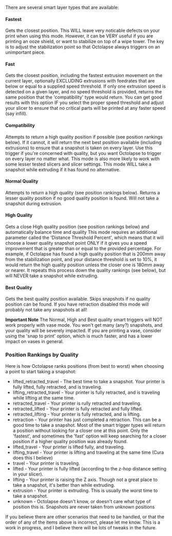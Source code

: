

There are several smart layer types that are available:

#### Fastest 
Gets the closest position.  This WILL leave very noticable defects on your print when using this mode.  However, it can be VERY useful if you are printing an ooze shield, or want to stabilize on top of a wipe tower.  The key is to adjust the stabilization point so that Octolapse always triggers on an unimportant piece.
#### Fast
Gets the closest position, including the fastest extrusion movement on the current layer, optionally EXCLUDING extrusions with feedrates that are below or equal to a supplied speed threshold.  If only one extrusion speed is detected on a given layer, and no speed threshold is provided, returns the same position that the 'compatibility' type would return.  You can get good results with this option IF you select the proper speed threshold and adjust your slicer to ensure that no critical parts will be printed at any faster speed (say infill).
#### Compatibility
Attempts to return a high quality position if possible (see position rankings below).  If it cannot, it will return the next best position available (including extrusions) to ensure that a snapshot is taken on every layer.  Use this trigger if you're concerned with quality, but you want Octolapse to trigger on every layer no matter what.  This mode is also more likely to work with some lesser tested slicers and slicer settings.  This mode WILL take a snapshot while extruding if it has found no alternative.
#### Normal Quality
Attempts to return a high quality (see position rankings below).  Returns a lesser quality position if no good quality position is found.  Will not take a snapshot during extrusion.
#### High Quality
Gets a close High quality position (see position rankings below) and automatically balance time and quality   This mode requires an additional parameter called the 'Distance Threshold Percent', which means that it will choose a lower quality snapshot point ONLY if it gives you a speed improvement that is greater than or equal to the provided percentage.  For example, if Octolapse has found a high quality position that is 200mm away from the stabilization point, and your distance threshold is set to 10%, it would return the high quality position unless the closer one is 180mm away or nearer.  It repeats this process down the quality rankings (see below), but will NEVER take a snapshot while extruding.
#### Best Quality
Gets the best quality position available.  Skips snapshots if no quality position can be found.  If you have retraction disabled this mode will probably not take any snapshots at all!

**Important Note** The Normal, High and Best quality smart triggers will NOT work properly with vase mode.  You won't get many (any?) snapshots, and your quality will be severely impacted.  If you are printing a vase, consider using the 'snap to print' option, which is much faster, and has a lower impact on vases in general.


### Position Rankings by Quality

Here is how Octolapse ranks positions (from best to worst) when choosing a point to start taking a snapshot:

* lifted_retracted_travel - The best time to take a snapshot.  Your printer is fully lifted, fully retracted, and is traveling.
* lifting_retracted_travel - Your printer is fully retracted, and is traveling while lifting at the same time.
* retracted_travel - Your printer is rully retracted and traveling.
* retracted_lifted - Your printer is fully retracted and fully lifted.
* retracted_lifting - Your printer is fully retracted, and is lifting.
* retraction - Your printer has just completed a retraction.  This can be a good time to take a snapshot.  Most of the smart trigger types will return a position without looking for a closer one at this point.  Only the 'fastest', and sometimes the 'fast' option will keep searching for a closer position if a higher quality position was already found.
* lifted_travel - Your printer is lifted fully, and traveling.
* lifting_travel - Your printer is lifting and traveling at the same time (Cura does this I believe)
* travel - Your printer is traveling.
* lifted - Your printer is fully lifted (according to the z-hop distance setting in your slicer).
* lifting - Your printer is raising the Z axis.  Though not a great place to take a snapshot, it's better than while extruding.
* extrusion - Your printer is extruding.  This is usually the worst time to take a snapshot.
* unknown - Octolapse doesn't know, or doesn't care what type of position this is.  Snapshots are never taken from unknown positions

If you believe there are other scenarios that need to be handled, or that the order of any of the items above is incorrect, please let me know.  This is a work in progress, and I believe there will be lots of tweaks in the future.
